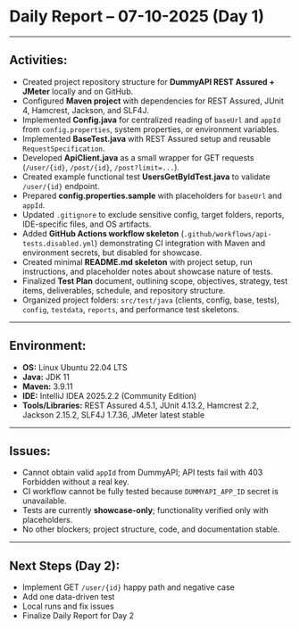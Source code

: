 # Daily Report – 07-10-2025 (Day 1)

---

## Activities:

* Created project repository structure for **DummyAPI REST Assured + JMeter** locally and on GitHub.
* Configured **Maven project** with dependencies for REST Assured, JUnit 4, Hamcrest, Jackson, and SLF4J.
* Implemented **Config.java** for centralized reading of `baseUrl` and `appId` from `config.properties`, system properties, or environment variables.
* Implemented **BaseTest.java** with REST Assured setup and reusable `RequestSpecification`.
* Developed **ApiClient.java** as a small wrapper for GET requests (`/user/{id}`, `/post/{id}`, `/post?limit=...`).
* Created example functional test **UsersGetByIdTest.java** to validate `/user/{id}` endpoint.
* Prepared **config.properties.sample** with placeholders for `baseUrl` and `appId`.
* Updated `.gitignore` to exclude sensitive config, target folders, reports, IDE-specific files, and OS artifacts.
* Added **GitHub Actions workflow skeleton** (`.github/workflows/api-tests.disabled.yml`) demonstrating CI integration with Maven and environment secrets, but disabled for showcase.
* Created minimal **README.md skeleton** with project setup, run instructions, and placeholder notes about showcase nature of tests.
* Finalized **Test Plan** document, outlining scope, objectives, strategy, test items, deliverables, schedule, and repository structure.
* Organized project folders: `src/test/java` (clients, config, base, tests), `config`, `testdata`, `reports`, and performance test skeletons.

---

## Environment:

* **OS:** Linux Ubuntu 22.04 LTS
* **Java:** JDK 11
* **Maven:** 3.9.11
* **IDE:** IntelliJ IDEA 2025.2.2 (Community Edition)
* **Tools/Libraries:** REST Assured 4.5.1, JUnit 4.13.2, Hamcrest 2.2, Jackson 2.15.2, SLF4J 1.7.36, JMeter latest stable

---

## Issues:

* Cannot obtain valid `appId` from DummyAPI; API tests fail with 403 Forbidden without a real key.
* CI workflow cannot be fully tested because `DUMMYAPI_APP_ID` secret is unavailable.
* Tests are currently **showcase-only**; functionality verified only with placeholders.
* No other blockers; project structure, code, and documentation stable.

---

## Next Steps (Day 2):

* Implement GET `/user/{id}` happy path and negative case
* Add one data-driven test
* Local runs and fix issues
* Finalize Daily Report for Day 2
